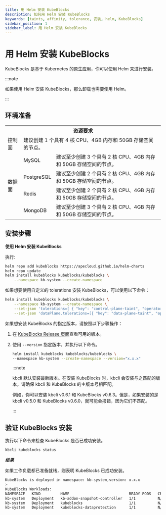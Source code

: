 ```yaml
---
title: 用 Helm 安装 KubeBlocks
description: 如何用 Helm 安装 KubeBlocks
keywords: [taints, affinity, tolerance, 安装, helm, KubeBlocks]
sidebar_position: 1
sidebar_label: 用 Helm 安装 KubeBlocks
---
```


# 用 Helm 安装 KubeBlocks

KubeBlocks 是基于 Kubernetes 的原生应用，你可以使用 Helm 来进行安装。

:::note

如果使用 Helm 安装 KubeBlocks，那么卸载也需要使用 Helm。

:::

## 环境准备

<table>
    <tr>
        <th colspan="3">资源要求</th>
    </tr >
    <tr>
        <td >控制面</td>
        <td colspan="2">建议创建 1 个具有 4 核 CPU、4GB 内存和 50GB 存储空间的节点。</td>
    </tr >
    <tr >
        <td rowspan="4">数据面</td>
        <td> MySQL </td>
        <td>建议至少创建 3 个具有 2 核 CPU、4GB 内存和 50GB 存储空间的节点。 </td>
    </tr>
    <tr>
        <td> PostgreSQL </td>
        <td>建议至少创建 2 个具有 2 核 CPU、4GB 内存和 50GB 存储空间的节点。</td>
    </tr>
    <tr>
        <td> Redis </td>
        <td>建议至少创建 2 个具有 2 核 CPU、4GB 内存和 50GB 存储空间的节点。</td>
    </tr>
    <tr>
        <td> MongoDB </td>
        <td>建议至少创建 3 个具有 2 核 CPU、4GB 内存和 50GB 存储空间的节点。</td>
    </tr>
</table>

## 安装步骤

**使用 Helm 安装 KubeBlocks**

执行:

```bash
helm repo add kubeblocks https://apecloud.github.io/helm-charts
helm repo update
helm install kubeblocks kubeblocks/kubeblocks \
    --namespace kb-system --create-namespace
```


如果想要使用自定义的 tolerations 安装 KubeBlocks，可以使用以下命令：

```bash
helm install kubeblocks kubeblocks/kubeblocks \
    --namespace kb-system --create-namespace \
    --set-json 'tolerations=[ { "key": "control-plane-taint", "operator": "Equal", "effect": "NoSchedule", "value": "true" } ]' \
    --set-json 'dataPlane.tolerations=[{ "key": "data-plane-taint", "operator": "Equal", "effect": "NoSchedule", "value": "true" } ]'
```

如果想安装 KubeBlocks 的指定版本，请按照以下步骤操作：

1. 在 [KubeBlocks Release 页面](https://github.com/apecloud/kubeblocks/releases/)查看可用的版本。
2. 使用 `--version` 指定版本，并执行以下命令。

    ```bash
    helm install kubeblocks kubeblocks/kubeblocks \
    --namespace kb-system --create-namespace --version="x.x.x"
    ```

    :::note

    kbcli 默认安装最新版本。在安装 KubeBlocks 时，kbcli 会安装与之匹配的版本。请确保 kbcli 和 KubeBlocks 的主版本号相匹配。

    例如，你可以安装 kbcli v0.6.1 和 KubeBlocks v0.6.3。但是，如果安装的是 kbcli v0.5.0 和 KubeBlocks v0.6.0，就可能会报错，因为它们不匹配。

    :::

## 验证 KubeBlocks 安装

执行以下命令来检查 KubeBlocks 是否已成功安装。

```bash
kbcli kubeblocks status
```

***结果***

如果工作负载都已准备就绪，则表明 KubeBlocks 已成功安装。

```bash
KubeBlocks is deployed in namespace: kb-system,version: x.x.x
>
KubeBlocks Workloads:
NAMESPACE   KIND         NAME                           READY PODS   CPU(CORES)   MEMORY(BYTES)   CREATED-AT
kb-system   Deployment   kb-addon-snapshot-controller   1/1          N/A          N/A             Oct 13,2023 14:27 UTC+0800
kb-system   Deployment   kubeblocks                     1/1          N/A          N/A             Oct 13,2023 14:26 UTC+0800
kb-system   Deployment   kubeblocks-dataprotection      1/1          N/A          N/A             Oct 13,2023 14:26 UTC+0800
```